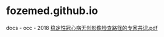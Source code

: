 # fozemed.github.io
docs
    - occ
        - 2018
            [稳定性冠心病无创影像检查路径的专家共识.pdf](https://raw.githubusercontent.com/fozeMed/fozemed.github.io/master/docs/meeting/occ2018/%E7%A8%B3%E5%AE%9A%E6%80%A7%E5%86%A0%E5%BF%83%E7%97%85%E6%97%A0%E5%88%9B%E5%BD%B1%E5%83%8F%E6%A3%80%E6%9F%A5%E8%B7%AF%E5%BE%84%E7%9A%84%E4%B8%93%E5%AE%B6%E5%85%B1%E8%AF%86.pdf)
